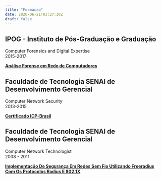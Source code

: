 ```yaml
---
title: "Formacao"
date: 2020-06-21T03:27:30Z
draft: false
---
```


## **IPOG - Instituto de Pós-Graduação e Graduação**
Computer Forensics and Digital Expertise  
2015-2017

**[Análise Forense em Rede de Computadores](https://1drv.ms/b/s!AtmYgk4-oo3LhO9xJHXGAFrtU2NgGg)**

## **Faculdade de Tecnologia SENAI de Desenvolvimento Gerencial**
Computer Network Security  
2013-2015

**[Certificado ICP-Brasil](https://1drv.ms/b/s!AtmYgk4-oo3LhO9yEdp7wp7pmA8qRA)**

## **Faculdade de Tecnologia SENAI de Desenvolvimento Gerencial**
Computer Network Technologist  
2008 - 2011

**[Implementação De Segurança Em Redes Sem Fio Utilizando Freeradius Com Os Protocolos Radius E 802.1X](https://1drv.ms/b/s!AtmYgk4-oo3Li8VXJAZWOT5DbAWB5Q)**